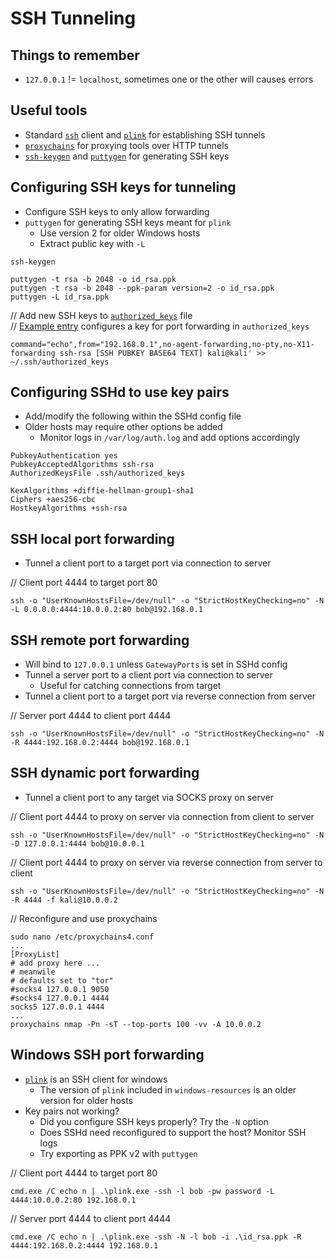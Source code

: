 # SSH Tunneling

## Things to remember
  *  `127.0.0.1` != `localhost`, sometimes one or the other will causes errors

## Useful tools
  *  Standard [`ssh`](https://man.openbsd.org/ssh.1) client and [`plink`](https://the.earth.li/~sgtatham/putty/0.81/htmldoc/Chapter7.html#plink) for establishing SSH tunnels
  *  [`proxychains`](https://github.com/rofl0r/proxychains-ng) for proxying tools over HTTP tunnels
  *  [`ssh-keygen`](https://man.openbsd.org/ssh-keygen.1) and [`puttygen`](https://the.earth.li/~sgtatham/putty/0.81/htmldoc/Chapter8.html#pubkey-puttygen) for generating SSH keys

## Configuring SSH keys for tunneling
  *  Configure SSH keys to only allow forwarding
  *  `puttygen` for generating SSH keys meant for `plink`
      *  Use version 2 for older Windows hosts
      *  Extract public key with `-L`

```
ssh-keygen
```

```
puttygen -t rsa -b 2048 -o id_rsa.ppk
puttygen -t rsa -b 2048 --ppk-param version=2 -o id_rsa.ppk
puttygen -L id_rsa.ppk
```

// Add new SSH keys to [`authorized_keys`](https://www.ssh.com/academy/ssh/authorized-keys-openssh) file  
// [Example entry](https://serverfault.com/questions/132051/configure-ssh-to-allow-port-forwarding-but-no-commands-for-particular-key) configures a key for port forwarding in `authorized_keys`
```
command="echo",from="192.168.0.1",no-agent-forwarding,no-pty,no-X11-forwarding ssh-rsa [SSH PUBKEY BASE64 TEXT] kali@kali' >> ~/.ssh/authorized_keys
```

## Configuring SSHd to use key pairs
  *  Add/modify the following within the SSHd config file
  *  Older hosts may require other options be added
      *  Monitor logs in `/var/log/auth.log` and add options accordingly

```
PubkeyAuthentication yes
PubkeyAcceptedAlgorithms ssh-rsa
AuthorizedKeysFile .ssh/authorized_keys
```

```
KexAlgorithms +diffie-hellman-group1-sha1
Ciphers +aes256-cbc
HostkeyAlgorithms +ssh-rsa
```

## SSH local port forwarding
  *  Tunnel a client port to a target port via connection to server

// Client port 4444 to target port 80
```
ssh -o "UserKnownHostsFile=/dev/null" -o "StrictHostKeyChecking=no" -N -L 0.0.0.0:4444:10.0.0.2:80 bob@192.168.0.1
```

## SSH remote port forwarding
  *  Will bind to `127.0.0.1` unless `GatewayPorts` is set in SSHd config
  *  Tunnel a server port to a client port via connection to server
      *  Useful for catching connections from target
  *  Tunnel a client port to a target port via reverse connection from server

// Server port 4444 to client port 4444
```
ssh -o "UserKnownHostsFile=/dev/null" -o "StrictHostKeyChecking=no" -N -R 4444:192.168.0.2:4444 bob@192.168.0.1
```

## SSH dynamic port forwarding
  *  Tunnel a client port to any target via SOCKS proxy on server

// Client port 4444 to proxy on server via connection from client to server
```
ssh -o "UserKnownHostsFile=/dev/null" -o "StrictHostKeyChecking=no" -N -D 127.0.0.1:4444 bob@10.0.0.1
```

// Client port 4444 to proxy on server via reverse connection from server to client
```
ssh -o "UserKnownHostsFile=/dev/null" -o "StrictHostKeyChecking=no" -N -R 4444 -f kali@10.0.0.2
```

// Reconfigure and use proxychains
```
sudo nano /etc/proxychains4.conf
...
[ProxyList]
# add proxy here ...   
# meanwile
# defaults set to "tor"
#socks4 127.0.0.1 9050
#socks4 127.0.0.1 4444
socks5 127.0.0.1 4444
...
proxychains nmap -Pn -sT --top-ports 100 -vv -A 10.0.0.2
```

## Windows SSH port forwarding
  *  [`plink`](https://www.chiark.greenend.org.uk/~sgtatham/putty/latest.html) is an SSH client for windows
     *  The version of `plink` included in `windows-resources` is an older version for older hosts
  *  Key pairs not working?
     *  Did you configure SSH keys properly? Try the `-N` option
     *  Does SSHd need reconfigured to support the host? Monitor SSH logs
     *  Try exporting as PPK v2 with `puttygen`

// Client port 4444 to target port 80
```
cmd.exe /C echo n | .\plink.exe -ssh -l bob -pw password -L 4444:10.0.0.2:80 192.168.0.1
```

// Server port 4444 to client port 4444
```
cmd.exe /C echo n | .\plink.exe -ssh -N -l bob -i .\id_rsa.ppk -R 4444:192.168.0.2:4444 192.168.0.1
```
